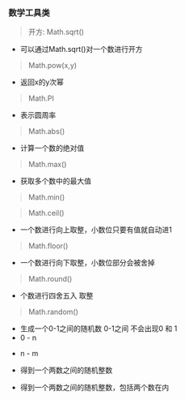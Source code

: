 ### 数学工具类

> 开方: Math.sqrt()
- 可以通过Math.sqrt()对一个数进行开方

> Math.pow(x,y)
- 返回x的y次幂

> Math.PI
- 表示圆周率

> Math.abs()
- 计算一个数的绝对值

> Math.max()
- 获取多个数中的最大值
<!-- var max = Math.max(10,20,30); -->
> Math.min()

> Math.ceil()
- 一个数进行向上取整，小数位只要有值就自动进1

> Math.floor()
- 一个数进行向下取整，小数位部分会被舍掉

> Math.round()
- 个数进行四舍五入 取整

> Math.random()
- 生成一个0-1之间的随机数 0-1之间 不会出现0 和 1
- 0 - n
<!-- Math.round(Math.random() * n); -->
- n - m
<!-- Math.round(Math.random() * (m-n))+n -->

- 得到一个两数之间的随机整数
<!-- 
    Math.floor(Math.random() * (max - min)) + min 
-->
- 得到一个两数之间的随机整数，包括两个数在内
<!-- 
    Math.floor(Math.random() * (max - min + 1)) + min
 -->
